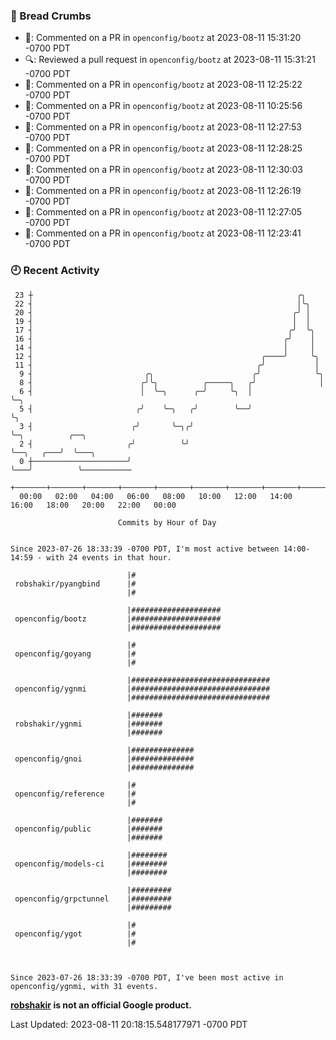 ### 🍞 Bread Crumbs

 * 💬: Commented on a PR in  `openconfig/bootz` at 2023-08-11 15:31:20 -0700 PDT
 * 🔍: Reviewed a pull request in  `openconfig/bootz` at 2023-08-11 15:31:21 -0700 PDT
 * 💬: Commented on a PR in  `openconfig/bootz` at 2023-08-11 12:25:22 -0700 PDT
 * 💬: Commented on a PR in  `openconfig/bootz` at 2023-08-11 10:25:56 -0700 PDT
 * 💬: Commented on a PR in  `openconfig/bootz` at 2023-08-11 12:27:53 -0700 PDT
 * 💬: Commented on a PR in  `openconfig/bootz` at 2023-08-11 12:28:25 -0700 PDT
 * 💬: Commented on a PR in  `openconfig/bootz` at 2023-08-11 12:30:03 -0700 PDT
 * 💬: Commented on a PR in  `openconfig/bootz` at 2023-08-11 12:26:19 -0700 PDT
 * 💬: Commented on a PR in  `openconfig/bootz` at 2023-08-11 12:27:05 -0700 PDT
 * 💬: Commented on a PR in  `openconfig/bootz` at 2023-08-11 12:23:41 -0700 PDT

### 🕘 Recent Activity
```
 23 ┼                                                           ╭╮
 22 ┤                                                           │╰╮
 20 ┤                                                          ╭╯ │
 19 ┤                                                          │  │
 17 ┤                                                         ╭╯  ╰╮
 16 ┤                                                        ╭╯    │
 14 ┤                                                        │     │
 12 ┤                                                   ╭────╯     ╰╮
 11 ┤                                                  ╭╯           │
  9 ┤                         ╭╮                      ╭╯            ╰╮
  8 ┤                        ╭╯╰╮          ╭─────╮   ╭╯              │
  6 ┤                        │  ╰─╮      ╭─╯     ╰╮  │               ╰─╮
  5 ┤                       ╭╯    ╰─╮   ╭╯        ╰──╯                 ╰╮
  3 ┤                      ╭╯       ╰─╮╭╯                               ╰─╮          ╭──╮
  2 ┤                     ╭╯          ╰╯                                  ╰──╮   ╭───╯  ╰───╮
  0 ┼─────────────────────╯                                                  ╰───╯          ╰───────────
    +───────+───────+───────+───────+───────+───────+───────+───────+───────+───────+───────+───────+────
  00:00   02:00   04:00   06:00   08:00   10:00   12:00   14:00   16:00   18:00   20:00   22:00   00:00   

						Commits by Hour of Day


Since 2023-07-26 18:33:39 -0700 PDT, I'm most active between 14:00-14:59 - with 24 events in that hour.

```



```
                          |#
 robshakir/pyangbind      |#
                          |#

                          |####################
 openconfig/bootz         |####################
                          |####################

                          |#
 openconfig/goyang        |#
                          |#

                          |###############################
 openconfig/ygnmi         |###############################
                          |###############################

                          |#######
 robshakir/ygnmi          |#######
                          |#######

                          |##############
 openconfig/gnoi          |##############
                          |##############

                          |#
 openconfig/reference     |#
                          |#

                          |#######
 openconfig/public        |#######
                          |#######

                          |########
 openconfig/models-ci     |########
                          |########

                          |#########
 openconfig/grpctunnel    |#########
                          |#########

                          |#
 openconfig/ygot          |#
                          |#



Since 2023-07-26 18:33:39 -0700 PDT, I've been most active in openconfig/ygnmi, with 31 events.

```
**[robshakir](mailto:robjs@google.com) is not an official Google product.**  


Last Updated: 2023-08-11 20:18:15.548177971 -0700 PDT
